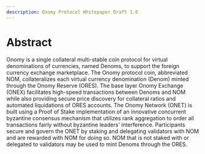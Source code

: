 ```yaml
---
description: Onomy Protocol Whitepaper Draft 1.0
---
```


# Abstract

Onomy is a single collateral multi-stable coin protocol for virtual denominations of currencies, named Denoms, to support the foreign currency exchange marketplace. The Onomy protocol coin, abbreviated NOM, collateralizes each virtual currency denomination \(Denom\) minted through the Onomy Reserve \(ORES\). The base layer Onomy Exchange \(ONEX\) facilitates high-speed transactions between Denoms and NOM while also providing secure price discovery for collateral ratios and automated liquidations of ORES accounts. The Onomy Network \(ONET\) is built using a Proof of Stake implementation of an innovative concurrent byzantine consensus mechanism that utilizes rank aggregation to order all transactions fairly without byzantine leaders' interference. Participants secure and govern the ONET by staking and delegating validators with NOM and are rewarded with NOM for doing so. NOM that is not staked with or delegated to validators may be used to mint Denoms through the ORES.



